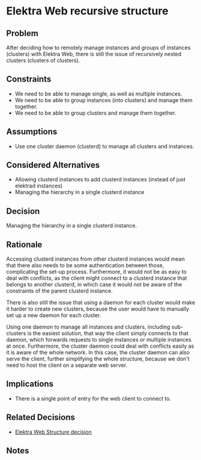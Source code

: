 # Elektra Web recursive structure

## Problem

After deciding how to remotely manage instances and groups of instances (clusters) with Elektra Web, there is still the issue of recursively nested clusters (clusters of clusters).

## Constraints

- We need to be able to manage single, as well as multiple instances.
- We need to be able to group instances (into clusters) and manage them together.
- We need to be able to group clusters and manage them together.

## Assumptions

- Use one cluster daemon (clusterd) to manage all clusters and instances.

## Considered Alternatives

- Allowing clusterd instances to add clusterd instances (instead of just elektrad instances)
- Managing the hierarchy in a single clusterd instance

## Decision

Managing the hierarchy in a single clusterd instance.

## Rationale

Accessing clusterd instances from other clusterd instances would mean that there also needs to be some authentication between those, complicating the set-up process.
Furthermore, it would not be as easy to deal with conflicts, as the client might connect to a clusterd instance that belongs to another clusterd, in which case it would not be aware of the constraints of the parent clusterd instance.

There is also still the issue that using a daemon for each cluster would make it harder to create new clusters, because the user would have to manually set up a new daemon for each cluster.

Using one daemon to manage all instances and clusters, including sub-clusters is the easiest solution, that way the client simply connects to that daemon, which forwards requests to single instances or multiple instances at once.
Furthermore, the cluster daemon could deal with conflicts easily as it is aware of the whole network.
In this case, the cluster daemon can also serve the client, further simplifying the whole structure, because we don't need to host the client on a separate web server.

## Implications

- There is a single point of entry for the web client to connect to.

## Related Decisions

- [Elektra Web Structure decision](elektra_web.md)

## Notes
